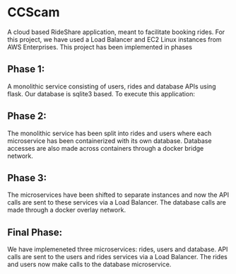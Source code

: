 # CCScam
A cloud based RideShare application, meant to facilitate booking rides.
For this project, we have used a Load Balancer and EC2 Linux instances from AWS Enterprises.
This project has been implemented in phases
## Phase 1:
A monolithic service consisting of users, rides and database APIs using flask. Our database is sqlite3 based.
To execute this application:
## Phase 2:
The monolithic service has been split into rides and users where each microservice has been containerized with its own database. Database accesses are also made across containers through a docker bridge network.
## Phase 3:
The microservices have been shifted to separate instances and now the API calls are sent to these services via a Load Balancer. The database calls are made through a docker overlay network.
## Final Phase:
We have implemeneted three microservices: rides, users and database.
API calls are sent to the users and rides services via a Load Balancer. The rides and users now make calls to the database microservice.
